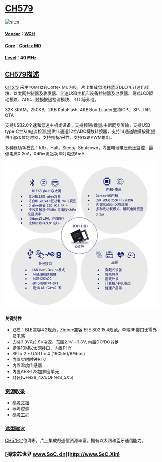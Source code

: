 ﻿# [CH579](https://github.com/SoCXin/CH579)

[![sites](http://182.61.61.133/link/resources/SoC.png)](http://www.SoC.Xin)

#### [Vendor](https://github.com/SoCXin/Vendor)：[WCH](http://www.wch.cn/)
#### [Core](https://github.com/SoCXin/Cortex)：[Cortex M0](https://github.com/SoCXin/CM0)
#### [Level](https://github.com/SoCXin/Level)：40 MHz

## [CH579描述](https://github.com/SoCXin/CH579/wiki)

[CH579](https://github.com/SoCXin/CH579) 采用40MHz的Cortex M0内核，片上集成低功耗蓝牙BLE(4.2)通讯模块、以太网控制器及收发器、全速USB主机和设备控制器及收发器、段式LCD驱动模块、ADC、触摸按键检测模块、RTC等外设。

32K SRAM，250KB，2KB DataFlash, 4KB BootLoader支持ICP、ISP、IAP、OTA

支持USB2.0全速和低速主机或设备，支持控制/批量/中断同步传输，支持USB type-C主从/电流检测,提供14通道12位ADC模数转换器，支持14通道触摸按键,提供4组26位定时器，支持捕捉/采样，支持12路PWM输出。

多种低功耗模式：Idle，Halt，Sleep，Shutdown，内置电池电压低压监控，最低电流0.2uA，0dBm发送功率时电流6mA

[![sites](docs/CH579.png)](http://www.wch.cn/products/CH579.html)

#### 关键特性

* 双模：BLE兼容4.2规范，Zigbee兼容IEEE 802.15.4规范，单端RF接口无需外部电感
* 支持3.3V和2.5V电源，范围2.1V～3.6V, 内置DC/DC转换
* 提供10M以太网接口，内置PHY
* SPI x 2 + UART x 4 (16C550/6Mbps)
* 内置实时时钟RTC
* 内置温度传感器
* 内置AES-128加解密单元
* 封装(QFN28_4X4/QFN48_5X5)

### [资源收录](https://github.com/SoCXin)

* [参考文档](docs/)
* [参考资源](src/)
* [参考工程](project/)

### [选型建议](https://github.com/SoCXin)

[CH579](https://github.com/SoCXin/CH579)定位清晰，片上集成的通信资源丰富，拥有以太网和蓝牙通信能力。

###  [探索芯世界 www.SoC.xin](http://www.SoC.Xin)
